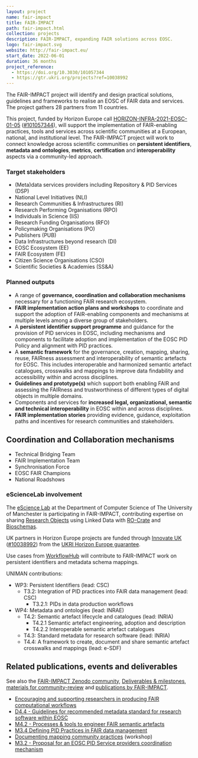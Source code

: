 ```yaml
---
layout: project
name: fair-impact
title: FAIR-IMPACT
path: fair-impact.html
collection: projects
description: FAIR-IMPACT, expanding FAIR solutions across EOSC.
logo: fair-impact.svg
website: http://fair-impact.eu/
start_date: 2022-06-01
duration: 36 months
project_reference: 
  - https://doi.org/10.3030/101057344
  - https://gtr.ukri.org/projects?ref=10038992
---
```


The FAIR-IMPACT project will identify and design practical solutions, guidelines and frameworks to realise an EOSC of FAIR data and services. The project gathers 28 partners from 11 countries.

This project, funded by Horizon Europe call [HORIZON-INFRA-2021-EOSC-01-05](https://ec.europa.eu/info/funding-tenders/opportunities/portal/screen/opportunities/topic-details/horizon-infra-2021-eosc-01-05) ([#101057344](https://doi.org/10.3030/101057344)), will support the implementation of FAIR-enabling practices, tools and services across scientific communities at a European, national, and institutional level.  The FAIR-IMPACT project will work to connect knowledge across scientific communities on **persistent identifiers**, **metadata and ontologies**, **metrics**, **certification** and **interoperability** aspects via a community-led approach.

### Target stakeholders

* (Meta)data services providers including Repository & PID Services (DSP)
* National Level Initiatives (NLI)
* Research Communities & Infrastructures (RI)
* Research Performing Organisations (RPO)
* Individuals in Science (IiS)
* Research Funding Organisations (RFO)
* Policymaking Organisations (PO)
* Publishers (PUB)
* Data Infrastructures beyond research (DI)
* EOSC Ecosystem (EE)
* FAIR Ecosystem (FE)
* Citizen Science Organisations (CSO)
* Scientific Societies & Academies (SS&A)

### Planned outputs

* A range of **governance, coordination and collaboration mechanisms** necessary for a functioning FAIR research ecosystem.
* **FAIR implementation action plans and workshops** to coordinate and support the adoption of FAIR-enabling components and mechanisms at multiple levels among a diverse group of stakeholders.
* A **persistent identifier support programme** and guidance for the provision of PID services in EOSC, including mechanisms and components to facilitate adoption and implementation of the EOSC PID Policy and alignment with PID practices.
* A **semantic framework** for the governance, creation, mapping, sharing, reuse, FAIRness assessment and interoperability of semantic artefacts for EOSC. This includes interoperable and harmonized semantic artefact catalogues, crosswalks and mappings to improve data findability and accessibility within and across disciplines. 
* **Guidelines and prototype(s)** which support both enabling FAIR and assessing the FAIRness and trustworthiness of different types of digital objects in multiple domains.
* Components and services for **increased legal, organizational, semantic and technical interoperability** in EOSC within and across disciplines.
* **FAIR implementation stories** providing evidence, guidance, exploitation paths and incentives for research communities and stakeholders.

## Coordination and Collaboration mechanisms

* Technical Bridging Team
* FAIR Implementation Team
* Synchronisation Force
* EOSC FAIR Champions
* National Roadshows

### eScienceLab involvement

The [eScience Lab](https://esciencelab.org.uk/) at the Department of Computer Science of The University of Manchester is participating in FAIR-IMPACT, contributing expertise on sharing [Research Objects](/products/researchobject/) using Linked Data with [RO-Crate](https://www.researchobject.org/ro-crate/) and [Bioschemas](/activities/bioschemas/).

UK partners in Horizon Europe projects are funded through [Innovate UK](https://www.ukri.org/councils/innovate-uk/) ([#10038992](https://gtr.ukri.org/projects?ref=10038992)) from the [UKRI Horizon Europe guarantee](https://www.ukri.org/apply-for-funding/apply-for-horizon-europe-guarantee-funding/).

Use cases from [WorkflowHub](/products/workflowhub/) will contribute to FAIR-IMPACT work on persistent identifiers and metadata schema mappings.

UNIMAN contributions:

* WP3: Persistent Identifiers (lead: CSC)
  - T3.2: Integration of PID practices into FAIR data management (lead: CSC)
    + T3.2.1: PIDs in data production workflows 
* WP4: Metadata and ontologies (lead: INRAE)
  - T4.2: Semantic artefact lifecycle and catalogues (lead: INRIA)
    + T4.2.1 Semantic artefact engineering, adoption and description  
    + T4.2.2 Interoperable semantic artefact catalogues
  - T4.3: Standard metadata for research software (lead: INRIA)
  - T4.4: A framework to create, document and share semantic artefact crosswalks and mappings (lead: e-SDF)
  


## Related publications, events and deliverables

See also the [FAIR-IMPACT Zenodo community](https://zenodo.org/communities/fair-impact), [Deliverables & milestones](https://fair-impact.eu/deliverables-milestones), [materials for community-review](https://fair-impact.eu/fair-impact-materials-community-review) and [publications by FAIR-IMPACT](https://fair-impact.eu/publications).

* [Encouraging and supporting researchers in producing FAIR computational workflows](https://doi.org/10.5281/zenodo.10091328)
* [D4.4 - Guidelines for recommended metadata standard for research software within EOSC](https://doi.org/10.5281/zenodo.10786147)
* [M4.2 - Processes & tools to engineer FAIR semantic artefacts](https://doi.org/10.5281/zenodo.10551054)
* [M3.4 Defining PID Practices in FAIR data management](https://doi.org/10.5281/zenodo.10210001)
* [Documenting mapping community practices](https://doi.org/10.5281/zenodo.10245143) (workshop)
* [M3.2 - Proposal for an EOSC PID Service providers coordination mechanism](https://doi.org/10.5281/zenodo.8405818)